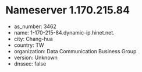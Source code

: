 # Nameserver 1.170.215.84

* as_number: 3462
* name: 1-170-215-84.dynamic-ip.hinet.net.
* city: Chang-hua
* country: TW
* organization: Data Communication Business Group
* version: Unknown
* dnssec: false
